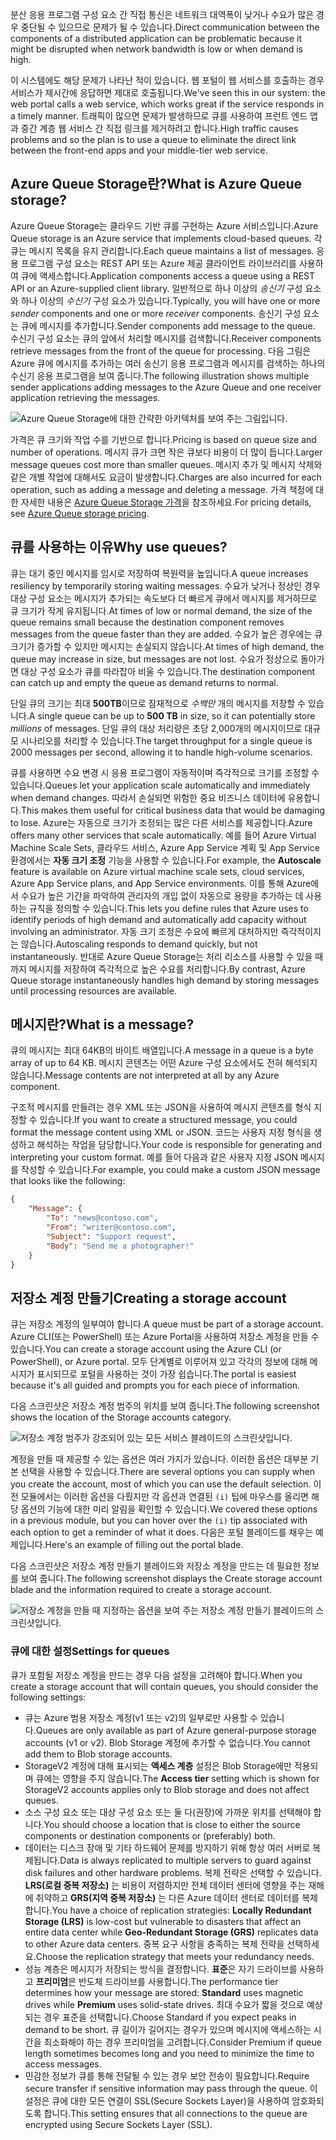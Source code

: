 <span data-ttu-id="74d05-101">분산 응용 프로그램 구성 요소 간 직접 통신은 네트워크 대역폭이 낮거나 수요가 많은 경우 중단될 수 있으므로 문제가 될 수 있습니다.</span><span class="sxs-lookup"><span data-stu-id="74d05-101">Direct communication between the components of a distributed application can be problematic because it might be disrupted when network bandwidth is low or when demand is high.</span></span>

<span data-ttu-id="74d05-102">이 시스템에도 해당 문제가 나타난 적이 있습니다. 웹 포털이 웹 서비스를 호출하는 경우 서비스가 제시간에 응답하면 제대로 호출됩니다.</span><span class="sxs-lookup"><span data-stu-id="74d05-102">We've seen this in our system: the web portal calls a web service, which works great if the service responds in a timely manner.</span></span> <span data-ttu-id="74d05-103">트래픽이 많으면 문제가 발생하므로 큐를 사용하여 프런트 엔드 앱과 중간 계층 웹 서비스 간 직접 링크를 제거하려고 합니다.</span><span class="sxs-lookup"><span data-stu-id="74d05-103">High traffic causes problems and so the plan is to use a queue to eliminate the direct link between the front-end apps and your middle-tier web service.</span></span>

## <a name="what-is-azure-queue-storage"></a><span data-ttu-id="74d05-104">Azure Queue Storage란?</span><span class="sxs-lookup"><span data-stu-id="74d05-104">What is Azure Queue storage?</span></span>

<span data-ttu-id="74d05-105">Azure Queue Storage는 클라우드 기반 큐를 구현하는 Azure 서비스입니다.</span><span class="sxs-lookup"><span data-stu-id="74d05-105">Azure Queue storage is an Azure service that implements cloud-based queues.</span></span> <span data-ttu-id="74d05-106">각 큐는 메시지 목록을 유지 관리합니다.</span><span class="sxs-lookup"><span data-stu-id="74d05-106">Each queue maintains a list of messages.</span></span> <span data-ttu-id="74d05-107">응용 프로그램 구성 요소는 REST API 또는 Azure 제공 클라이언트 라이브러리를 사용하여 큐에 액세스합니다.</span><span class="sxs-lookup"><span data-stu-id="74d05-107">Application components access a queue using a REST API or an Azure-supplied client library.</span></span> <span data-ttu-id="74d05-108">일반적으로 하나 이상의 _송신기_ 구성 요소와 하나 이상의 _수신기_ 구성 요소가 있습니다.</span><span class="sxs-lookup"><span data-stu-id="74d05-108">Typically, you will have one or more _sender_ components and one or more _receiver_ components.</span></span> <span data-ttu-id="74d05-109">송신기 구성 요소는 큐에 메시지를 추가합니다.</span><span class="sxs-lookup"><span data-stu-id="74d05-109">Sender components add message to the queue.</span></span> <span data-ttu-id="74d05-110">수신기 구성 요소는 큐의 앞에서 처리할 메시지를 검색합니다.</span><span class="sxs-lookup"><span data-stu-id="74d05-110">Receiver components retrieve messages from the front of the queue for processing.</span></span> <span data-ttu-id="74d05-111">다음 그림은 Azure 큐에 메시지를 추가하는 여러 송신기 응용 프로그램과 메시지를 검색하는 하나의 수신기 응용 프로그램을 보여 줍니다.</span><span class="sxs-lookup"><span data-stu-id="74d05-111">The following illustration shows multiple sender applications adding messages to the Azure Queue and one receiver application retrieving the messages.</span></span>

![Azure Queue Storage에 대한 간략한 아키텍처를 보여 주는 그림입니다.](../media/2-queue-overview.png)

<span data-ttu-id="74d05-113">가격은 큐 크기와 작업 수를 기반으로 합니다.</span><span class="sxs-lookup"><span data-stu-id="74d05-113">Pricing is based on queue size and number of operations.</span></span> <span data-ttu-id="74d05-114">메시지 큐가 크면 작은 큐보다 비용이 더 많이 듭니다.</span><span class="sxs-lookup"><span data-stu-id="74d05-114">Larger message queues cost more than smaller queues.</span></span> <span data-ttu-id="74d05-115">메시지 추가 및 메시지 삭제와 같은 개별 작업에 대해서도 요금이 발생합니다.</span><span class="sxs-lookup"><span data-stu-id="74d05-115">Charges are also incurred for each operation, such as adding a message and deleting a message.</span></span> <span data-ttu-id="74d05-116">가격 책정에 대한 자세한 내용은 [Azure Queue Storage 가격](https://azure.microsoft.com/pricing/details/storage/queues/)을 참조하세요.</span><span class="sxs-lookup"><span data-stu-id="74d05-116">For pricing details, see [Azure Queue storage pricing](https://azure.microsoft.com/pricing/details/storage/queues/).</span></span>

## <a name="why-use-queues"></a><span data-ttu-id="74d05-117">큐를 사용하는 이유</span><span class="sxs-lookup"><span data-stu-id="74d05-117">Why use queues?</span></span>

<span data-ttu-id="74d05-118">큐는 대기 중인 메시지를 임시로 저장하여 복원력을 높입니다.</span><span class="sxs-lookup"><span data-stu-id="74d05-118">A queue increases resiliency by temporarily storing waiting messages.</span></span> <span data-ttu-id="74d05-119">수요가 낮거나 정상인 경우 대상 구성 요소는 메시지가 추가되는 속도보다 더 빠르게 큐에서 메시지를 제거하므로 큐 크기가 작게 유지됩니다.</span><span class="sxs-lookup"><span data-stu-id="74d05-119">At times of low or normal demand, the size of the queue remains small because the destination component removes messages from the queue faster than they are added.</span></span> <span data-ttu-id="74d05-120">수요가 높은 경우에는 큐 크기가 증가할 수 있지만 메시지는 손실되지 않습니다.</span><span class="sxs-lookup"><span data-stu-id="74d05-120">At times of high demand, the queue may increase in size, but messages are not lost.</span></span> <span data-ttu-id="74d05-121">수요가 정상으로 돌아가면 대상 구성 요소가 큐를 따라잡아 비울 수 있습니다.</span><span class="sxs-lookup"><span data-stu-id="74d05-121">The destination component can catch up and empty the queue as demand returns to normal.</span></span>

<span data-ttu-id="74d05-122">단일 큐의 크기는 최대 **500TB**이므로 잠재적으로 _수백만_ 개의 메시지를 저장할 수 있습니다.</span><span class="sxs-lookup"><span data-stu-id="74d05-122">A single queue can be up to **500 TB** in size, so it can potentially store _millions_ of messages.</span></span> <span data-ttu-id="74d05-123">단일 큐의 대상 처리량은 초당 2,000개의 메시지이므로 대규모 시나리오를 처리할 수 있습니다.</span><span class="sxs-lookup"><span data-stu-id="74d05-123">The target throughput for a single queue is 2000 messages per second, allowing it to handle high-volume scenarios.</span></span>

<span data-ttu-id="74d05-124">큐를 사용하면 수요 변경 시 응용 프로그램이 자동적이며 즉각적으로 크기를 조정할 수 있습니다.</span><span class="sxs-lookup"><span data-stu-id="74d05-124">Queues let your application scale automatically and immediately when demand changes.</span></span> <span data-ttu-id="74d05-125">따라서 손실되면 위험한 중요 비즈니스 데이터에 유용합니다.</span><span class="sxs-lookup"><span data-stu-id="74d05-125">This makes them useful for critical business data that would be damaging to lose.</span></span> <span data-ttu-id="74d05-126">Azure는 자동으로 크기가 조정되는 많은 다른 서비스를 제공합니다.</span><span class="sxs-lookup"><span data-stu-id="74d05-126">Azure offers many other services that scale automatically.</span></span> <span data-ttu-id="74d05-127">예를 들어 Azure Virtual Machine Scale Sets, 클라우드 서비스, Azure App Service 계획 및 App Service 환경에서는 **자동 크기 조정** 기능을 사용할 수 있습니다.</span><span class="sxs-lookup"><span data-stu-id="74d05-127">For example, the **Autoscale** feature is available on Azure virtual machine scale sets, cloud services, Azure App Service plans, and App Service environments.</span></span> <span data-ttu-id="74d05-128">이를 통해 Azure에서 수요가 높은 기간을 파악하여 관리자의 개입 없이 자동으로 용량을 추가하는 데 사용하는 규칙을 정의할 수 있습니다.</span><span class="sxs-lookup"><span data-stu-id="74d05-128">This lets you define rules that Azure uses to identify periods of high demand and automatically add capacity without involving an administrator.</span></span> <span data-ttu-id="74d05-129">자동 크기 조정은 수요에 빠르게 대처하지만 즉각적이지는 않습니다.</span><span class="sxs-lookup"><span data-stu-id="74d05-129">Autoscaling responds to demand quickly, but not instantaneously.</span></span> <span data-ttu-id="74d05-130">반대로 Azure Queue Storage는 처리 리소스를 사용할 수 있을 때까지 메시지를 저장하여 즉각적으로 높은 수요를 처리합니다.</span><span class="sxs-lookup"><span data-stu-id="74d05-130">By contrast, Azure Queue storage instantaneously handles high demand by storing messages until processing resources are available.</span></span>

## <a name="what-is-a-message"></a><span data-ttu-id="74d05-131">메시지란?</span><span class="sxs-lookup"><span data-stu-id="74d05-131">What is a message?</span></span>

<span data-ttu-id="74d05-132">큐의 메시지는 최대 64KB의 바이트 배열입니다.</span><span class="sxs-lookup"><span data-stu-id="74d05-132">A message in a queue is a byte array of up to 64 KB.</span></span> <span data-ttu-id="74d05-133">메시지 콘텐츠는 어떤 Azure 구성 요소에서도 전혀 해석되지 않습니다.</span><span class="sxs-lookup"><span data-stu-id="74d05-133">Message contents are not interpreted at all by any Azure component.</span></span>

<span data-ttu-id="74d05-134">구조적 메시지를 만들려는 경우 XML 또는 JSON을 사용하여 메시지 콘텐츠를 형식 지정할 수 있습니다.</span><span class="sxs-lookup"><span data-stu-id="74d05-134">If you want to create a structured message, you could format the message content using XML or JSON.</span></span> <span data-ttu-id="74d05-135">코드는 사용자 지정 형식을 생성하고 해석하는 작업을 담당합니다.</span><span class="sxs-lookup"><span data-stu-id="74d05-135">Your code is responsible for generating and interpreting your custom format.</span></span> <span data-ttu-id="74d05-136">예를 들어 다음과 같은 사용자 지정 JSON 메시지를 작성할 수 있습니다.</span><span class="sxs-lookup"><span data-stu-id="74d05-136">For example, you could make a custom JSON message that looks like the following:</span></span>

```json
{
    "Message": {
        "To": "news@contoso.com",
        "From": "writer@contoso.com",
        "Subject": "Support request",
        "Body": "Send me a photographer!"
    }
}
```

## <a name="creating-a-storage-account"></a><span data-ttu-id="74d05-137">저장소 계정 만들기</span><span class="sxs-lookup"><span data-stu-id="74d05-137">Creating a storage account</span></span>

<span data-ttu-id="74d05-138">큐는 저장소 계정의 일부여야 합니다.</span><span class="sxs-lookup"><span data-stu-id="74d05-138">A queue must be part of a storage account.</span></span> <span data-ttu-id="74d05-139">Azure CLI(또는 PowerShell) 또는 Azure Portal을 사용하여 저장소 계정을 만들 수 있습니다.</span><span class="sxs-lookup"><span data-stu-id="74d05-139">You can create a storage account using the Azure CLI (or PowerShell), or Azure portal.</span></span> <span data-ttu-id="74d05-140">모두 단계별로 이루어져 있고 각각의 정보에 대해 메시지가 표시되므로 포털을 사용하는 것이 가장 쉽습니다.</span><span class="sxs-lookup"><span data-stu-id="74d05-140">The portal is easiest because it's all guided and prompts you for each piece of information.</span></span> 

<span data-ttu-id="74d05-141">다음 스크린샷은 저장소 계정 범주의 위치를 보여 줍니다.</span><span class="sxs-lookup"><span data-stu-id="74d05-141">The following screenshot shows the location of the Storage accounts category.</span></span>

![저장소 계정 범주가 강조되어 있는 모든 서비스 블레이드의 스크린샷입니다.](../media/2-create-storage-account-1.png)

<span data-ttu-id="74d05-143">계정을 만들 때 제공할 수 있는 옵션은 여러 가지가 있습니다. 이러한 옵션은 대부분 기본 선택을 사용할 수 있습니다.</span><span class="sxs-lookup"><span data-stu-id="74d05-143">There are several options you can supply when you create the account, most of which you can use the default selection.</span></span> <span data-ttu-id="74d05-144">이전 모듈에서는 이러한 옵션을 다뤘지만 각 옵션과 연결된 `(i)` 팁에 마우스를 올리면 해당 옵션의 기능에 대한 미리 알림을 확인할 수 있습니다.</span><span class="sxs-lookup"><span data-stu-id="74d05-144">We covered these options in a previous module, but you can hover over the `(i)` tip associated with each option to get a reminder of what it does.</span></span> <span data-ttu-id="74d05-145">다음은 포털 블레이드를 채우는 예제입니다.</span><span class="sxs-lookup"><span data-stu-id="74d05-145">Here's an example of filling out the portal blade.</span></span>

<span data-ttu-id="74d05-146">다음 스크린샷은 저장소 계정 만들기 블레이드와 저장소 계정을 만드는 데 필요한 정보를 보여 줍니다.</span><span class="sxs-lookup"><span data-stu-id="74d05-146">The following screenshot displays the Create storage account blade and the information required to create a storage account.</span></span>

![저장소 계정을 만들 때 지정하는 옵션을 보여 주는 저장소 계정 만들기 블레이드의 스크린샷입니다.](../media/2-create-storage-account-2.png)

### <a name="settings-for-queues"></a><span data-ttu-id="74d05-148">큐에 대한 설정</span><span class="sxs-lookup"><span data-stu-id="74d05-148">Settings for queues</span></span>
<span data-ttu-id="74d05-149">큐가 포함될 저장소 계정을 만드는 경우 다음 설정을 고려해야 합니다.</span><span class="sxs-lookup"><span data-stu-id="74d05-149">When you create a storage account that will contain queues, you should consider the following settings:</span></span>

- <span data-ttu-id="74d05-150">큐는 Azure 범용 저장소 계정(v1 또는 v2)의 일부로만 사용할 수 있습니다.</span><span class="sxs-lookup"><span data-stu-id="74d05-150">Queues are only available as part of Azure general-purpose storage accounts (v1 or v2).</span></span> <span data-ttu-id="74d05-151">Blob Storage 계정에 추가할 수 없습니다.</span><span class="sxs-lookup"><span data-stu-id="74d05-151">You cannot add them to Blob storage accounts.</span></span>
- <span data-ttu-id="74d05-152">StorageV2 계정에 대해 표시되는 **액세스 계층** 설정은 Blob Storage에만 적용되며 큐에는 영향을 주지 않습니다.</span><span class="sxs-lookup"><span data-stu-id="74d05-152">The **Access tier** setting which is shown for StorageV2 accounts applies only to Blob storage and does not affect queues.</span></span>
- <span data-ttu-id="74d05-153">소스 구성 요소 또는 대상 구성 요소 또는 둘 다(권장)에 가까운 위치를 선택해야 합니다.</span><span class="sxs-lookup"><span data-stu-id="74d05-153">You should choose a location that is close to either the source components or destination components or (preferably) both.</span></span>
- <span data-ttu-id="74d05-154">데이터는 디스크 장애 및 기타 하드웨어 문제를 방지하기 위해 항상 여러 서버로 복제됩니다.</span><span class="sxs-lookup"><span data-stu-id="74d05-154">Data is always replicated to multiple servers to guard against disk failures and other hardware problems.</span></span> <span data-ttu-id="74d05-155">복제 전략은 선택할 수 있습니다. **LRS(로컬 중복 저장소)** 는 비용이 저렴하지만 전체 데이터 센터에 영향을 주는 재해에 취약하고 **GRS(지역 중복 저장소)** 는 다른 Azure 데이터 센터로 데이터를 복제합니다.</span><span class="sxs-lookup"><span data-stu-id="74d05-155">You have a choice of replication strategies: **Locally Redundant Storage (LRS)** is low-cost but vulnerable to disasters that affect an entire data center while **Geo-Redundant Storage (GRS)** replicates data to other Azure data centers.</span></span> <span data-ttu-id="74d05-156">중복 요구 사항을 충족하는 복제 전략을 선택하세요.</span><span class="sxs-lookup"><span data-stu-id="74d05-156">Choose the replication strategy that meets your redundancy needs.</span></span>
- <span data-ttu-id="74d05-157">성능 계층은 메시지가 저장되는 방식을 결정합니다. **표준**은 자기 드라이브를 사용하고 **프리미엄**은 반도체 드라이브를 사용합니다.</span><span class="sxs-lookup"><span data-stu-id="74d05-157">The performance tier determines how your message are stored: **Standard** uses magnetic drives while **Premium** uses solid-state drives.</span></span> <span data-ttu-id="74d05-158">최대 수요가 짧을 것으로 예상되는 경우 표준을 선택합니다.</span><span class="sxs-lookup"><span data-stu-id="74d05-158">Choose Standard if you expect peaks in demand to be short.</span></span> <span data-ttu-id="74d05-159">큐 길이가 길어지는 경우가 있으며 메시지에 액세스하는 시간을 최소화해야 하는 경우 프리미엄을 고려합니다.</span><span class="sxs-lookup"><span data-stu-id="74d05-159">Consider Premium if queue length sometimes becomes long and you need to minimize the time to access messages.</span></span>
- <span data-ttu-id="74d05-160">민감한 정보가 큐를 통해 전달될 수 있는 경우 보안 전송이 필요합니다.</span><span class="sxs-lookup"><span data-stu-id="74d05-160">Require secure transfer if sensitive information may pass through the queue.</span></span> <span data-ttu-id="74d05-161">이 설정은 큐에 대한 모든 연결이 SSL(Secure Sockets Layer)을 사용하여 암호화되도록 합니다.</span><span class="sxs-lookup"><span data-stu-id="74d05-161">This setting ensures that all connections to the queue are encrypted using Secure Sockets Layer (SSL).</span></span>